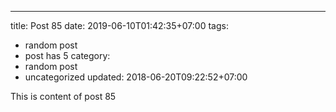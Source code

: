 ---
title: Post 85
date: 2019-06-10T01:42:35+07:00
tags:
  - random post
  - post has 5
category:
  - random post
  - uncategorized
updated: 2018-06-20T09:22:52+07:00

This is content of post 85